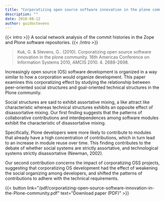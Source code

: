 ```yaml
---
title: "Corporatizing open source software innovation in the plone community"
description: ""
date: 2010-08-12
author: guidostevens
---
```


{{< intro >}}
A social network analysis of the commit histories in the Zope and Plone software repositories.
{{< /intro >}}

> Kuk, G. & Stevens, G.. (2010). Corporatizing open source software innovation in the plone community. 16th Americas Conference on Information Systems 2010, AMCIS 2010. 4. 2688-2698. 

Increasingly open source (OS) software development is organized in a way similar
to how a corporation would organize development. This paper examines this
corporatizing effect by studying the relationship between peer-oriented social
structures and goal-oriented technical structures in the Plone community.

Social structures are said to exhibit assortative mixing, a like attract like
characteristic whereas technical structures exhibits an opposite effect of
disassortative mixing. Our first finding suggests that the patterns of
collaborative contributions and interdependences among software modules exhibit
the characteristic of disassortative mixing. 

Specifically, Plone developers were
more likely to contribute to modules that already have a high concentration of
contributions, which in turn lead to an increase in module reuse over time. This
finding contributes to the debate of whether social systems are strictly
assortative, and technological systems strictly disassortative (Newman, 2002).

Our second contribution concerns the impact of corporatizing OSS projects,
suggesting that corporatizing OS development had the effect of weakening the
social organizing among developers, and shifted the patterns of contributions to
adhere with the technical requirements.

{{< button link="/pdf/corporatizing-open-source-software-innovation-in-the-Plone-community.pdf" text="Download paper (PDF)" >}}
